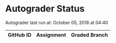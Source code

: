# Autograder Status
Autograder last run at: October 05, 2018 at 04:40

| GitHub ID | Assignment | Graded Branch |
|-----------|------------|---------------|

